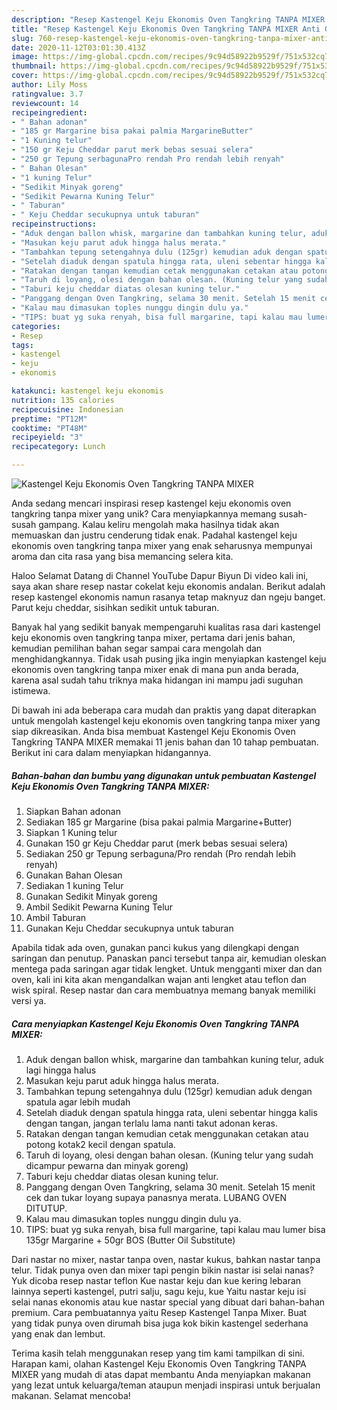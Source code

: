 ```yaml
---
description: "Resep Kastengel Keju Ekonomis Oven Tangkring TANPA MIXER Anti Gagal"
title: "Resep Kastengel Keju Ekonomis Oven Tangkring TANPA MIXER Anti Gagal"
slug: 760-resep-kastengel-keju-ekonomis-oven-tangkring-tanpa-mixer-anti-gagal
date: 2020-11-12T03:01:30.413Z
image: https://img-global.cpcdn.com/recipes/9c94d58922b9529f/751x532cq70/kastengel-keju-ekonomis-oven-tangkring-tanpa-mixer-foto-resep-utama.jpg
thumbnail: https://img-global.cpcdn.com/recipes/9c94d58922b9529f/751x532cq70/kastengel-keju-ekonomis-oven-tangkring-tanpa-mixer-foto-resep-utama.jpg
cover: https://img-global.cpcdn.com/recipes/9c94d58922b9529f/751x532cq70/kastengel-keju-ekonomis-oven-tangkring-tanpa-mixer-foto-resep-utama.jpg
author: Lily Moss
ratingvalue: 3.7
reviewcount: 14
recipeingredient:
- " Bahan adonan"
- "185 gr Margarine bisa pakai palmia MargarineButter"
- "1 Kuning telur"
- "150 gr Keju Cheddar parut merk bebas sesuai selera"
- "250 gr Tepung serbagunaPro rendah Pro rendah lebih renyah"
- " Bahan Olesan"
- "1 kuning Telur"
- "Sedikit Minyak goreng"
- "Sedikit Pewarna Kuning Telur"
- " Taburan"
- " Keju Cheddar secukupnya untuk taburan"
recipeinstructions:
- "Aduk dengan ballon whisk, margarine dan tambahkan kuning telur, aduk lagi hingga halus"
- "Masukan keju parut aduk hingga halus merata."
- "Tambahkan tepung setengahnya dulu (125gr) kemudian aduk dengan spatula agar lebih mudah"
- "Setelah diaduk dengan spatula hingga rata, uleni sebentar hingga kalis dengan tangan, jangan terlalu lama nanti takut adonan keras."
- "Ratakan dengan tangan kemudian cetak menggunakan cetakan atau potong kotak2 kecil dengan spatula."
- "Taruh di loyang, olesi dengan bahan olesan. (Kuning telur yang sudah dicampur pewarna dan minyak goreng)"
- "Taburi keju cheddar diatas olesan kuning telur."
- "Panggang dengan Oven Tangkring, selama 30 menit. Setelah 15 menit cek dan tukar loyang supaya panasnya merata. LUBANG OVEN DITUTUP."
- "Kalau mau dimasukan toples nunggu dingin dulu ya."
- "TIPS: buat yg suka renyah, bisa full margarine, tapi kalau mau lumer bisa 135gr Margarine + 50gr BOS (Butter Oil Substitute)"
categories:
- Resep
tags:
- kastengel
- keju
- ekonomis

katakunci: kastengel keju ekonomis 
nutrition: 135 calories
recipecuisine: Indonesian
preptime: "PT12M"
cooktime: "PT48M"
recipeyield: "3"
recipecategory: Lunch

---
```



![Kastengel Keju Ekonomis Oven Tangkring TANPA MIXER](https://img-global.cpcdn.com/recipes/9c94d58922b9529f/751x532cq70/kastengel-keju-ekonomis-oven-tangkring-tanpa-mixer-foto-resep-utama.jpg)

Anda sedang mencari inspirasi resep kastengel keju ekonomis oven tangkring tanpa mixer yang unik? Cara menyiapkannya memang susah-susah gampang. Kalau keliru mengolah maka hasilnya tidak akan memuaskan dan justru cenderung tidak enak. Padahal kastengel keju ekonomis oven tangkring tanpa mixer yang enak seharusnya mempunyai aroma dan cita rasa yang bisa memancing selera kita.

Haloo Selamat Datang di Channel YouTube Dapur Biyun Di video kali ini, saya akan share resep nastar cokelat keju ekonomis andalan. Berikut adalah resep kastengel ekonomis namun rasanya tetap maknyuz dan ngeju banget. Parut keju cheddar, sisihkan sedikit untuk taburan.

Banyak hal yang sedikit banyak mempengaruhi kualitas rasa dari kastengel keju ekonomis oven tangkring tanpa mixer, pertama dari jenis bahan, kemudian pemilihan bahan segar sampai cara mengolah dan menghidangkannya. Tidak usah pusing jika ingin menyiapkan kastengel keju ekonomis oven tangkring tanpa mixer enak di mana pun anda berada, karena asal sudah tahu triknya maka hidangan ini mampu jadi suguhan istimewa.


Di bawah ini ada beberapa cara mudah dan praktis yang dapat diterapkan untuk mengolah kastengel keju ekonomis oven tangkring tanpa mixer yang siap dikreasikan. Anda bisa membuat Kastengel Keju Ekonomis Oven Tangkring TANPA MIXER memakai 11 jenis bahan dan 10 tahap pembuatan. Berikut ini cara dalam menyiapkan hidangannya.

<!--inarticleads1-->

##### Bahan-bahan dan bumbu yang digunakan untuk pembuatan Kastengel Keju Ekonomis Oven Tangkring TANPA MIXER:

1. Siapkan  Bahan adonan
1. Sediakan 185 gr Margarine (bisa pakai palmia Margarine+Butter)
1. Siapkan 1 Kuning telur
1. Gunakan 150 gr Keju Cheddar parut (merk bebas sesuai selera)
1. Sediakan 250 gr Tepung serbaguna/Pro rendah (Pro rendah lebih renyah)
1. Gunakan  Bahan Olesan
1. Sediakan 1 kuning Telur
1. Gunakan Sedikit Minyak goreng
1. Ambil Sedikit Pewarna Kuning Telur
1. Ambil  Taburan
1. Gunakan  Keju Cheddar secukupnya untuk taburan


Apabila tidak ada oven, gunakan panci kukus yang dilengkapi dengan saringan dan penutup. Panaskan panci tersebut tanpa air, kemudian oleskan mentega pada saringan agar tidak lengket. Untuk mengganti mixer dan dan oven, kali ini kita akan mengandalkan wajan anti lengket atau teflon dan wisk spiral. Resep nastar dan cara membuatnya memang banyak memiliki versi ya. 

<!--inarticleads2-->

##### Cara menyiapkan Kastengel Keju Ekonomis Oven Tangkring TANPA MIXER:

1. Aduk dengan ballon whisk, margarine dan tambahkan kuning telur, aduk lagi hingga halus
1. Masukan keju parut aduk hingga halus merata.
1. Tambahkan tepung setengahnya dulu (125gr) kemudian aduk dengan spatula agar lebih mudah
1. Setelah diaduk dengan spatula hingga rata, uleni sebentar hingga kalis dengan tangan, jangan terlalu lama nanti takut adonan keras.
1. Ratakan dengan tangan kemudian cetak menggunakan cetakan atau potong kotak2 kecil dengan spatula.
1. Taruh di loyang, olesi dengan bahan olesan. (Kuning telur yang sudah dicampur pewarna dan minyak goreng)
1. Taburi keju cheddar diatas olesan kuning telur.
1. Panggang dengan Oven Tangkring, selama 30 menit. Setelah 15 menit cek dan tukar loyang supaya panasnya merata. LUBANG OVEN DITUTUP.
1. Kalau mau dimasukan toples nunggu dingin dulu ya.
1. TIPS: buat yg suka renyah, bisa full margarine, tapi kalau mau lumer bisa 135gr Margarine + 50gr BOS (Butter Oil Substitute)


Dari nastar no mixer, nastar tanpa oven, nastar kukus, bahkan nastar tanpa telur. Tidak punya oven dan mixer tapi pengin bikin nastar isi selai nanas? Yuk dicoba resep nastar teflon Kue nastar keju dan kue kering lebaran lainnya seperti kastengel, putri salju, sagu keju, kue Yaitu nastar keju isi selai nanas ekonomis atau kue nastar special yang dibuat dari bahan-bahan premium. Cara pembuatannya yaitu Resep Kastengel Tanpa Mixer. Buat yang tidak punya oven dirumah bisa juga kok bikin kastengel sederhana yang enak dan lembut. 

Terima kasih telah menggunakan resep yang tim kami tampilkan di sini. Harapan kami, olahan Kastengel Keju Ekonomis Oven Tangkring TANPA MIXER yang mudah di atas dapat membantu Anda menyiapkan makanan yang lezat untuk keluarga/teman ataupun menjadi inspirasi untuk berjualan makanan. Selamat mencoba!
